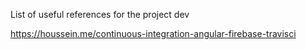 List of useful references for the project dev 


https://houssein.me/continuous-integration-angular-firebase-travisci

